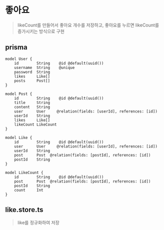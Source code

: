 # 좋아요

> likeCount를 만들어서 좋아요 개수를 저장하고, 좋아요를 누르면 likeCount를 증가시키는 방식으로 구현

## prisma

```prisma
model User {
    id        String    @id @default(uuid())
    username  String    @unique
    password  String
    likes     Like[]
    posts     Post[]
}

model Post {
    id        String    @id @default(uuid())
    title     String
    content   String
    user      User     @relation(fields: [userId], references: [id])
    userId    String
    likes     Like[]
    likeCount LikeCount
}

model Like {
    id        String    @id @default(uuid())
    user      User     @relation(fields: [userId], references: [id])
    userId    String
    post      Post  @relation(fields: [postId], references: [id])
    postId    String
}

model LikeCount {
    id        String    @id @default(uuid())
    post      Post  @relation(fields: [postId], references: [id])
    postId    String
    count     Int
}
```

## like.store.ts

> like를 정규화하여 저장

```ts

```
